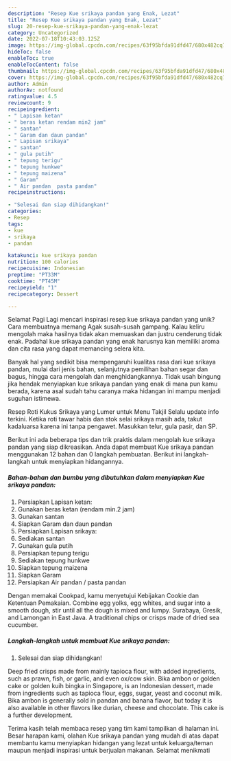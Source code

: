 ```yaml
---
description: "Resep Kue srikaya pandan yang Enak, Lezat"
title: "Resep Kue srikaya pandan yang Enak, Lezat"
slug: 20-resep-kue-srikaya-pandan-yang-enak-lezat
category: Uncategorized
date: 2022-07-18T10:43:03.125Z
image: https://img-global.cpcdn.com/recipes/63f95bfda91dfd47/680x482cq70/kue-srikaya-pandan-foto-resep-utama.jpg
hideToc: false
enableToc: true
enableTocContent: false
thumbnail: https://img-global.cpcdn.com/recipes/63f95bfda91dfd47/680x482cq70/kue-srikaya-pandan-foto-resep-utama.jpg
cover: https://img-global.cpcdn.com/recipes/63f95bfda91dfd47/680x482cq70/kue-srikaya-pandan-foto-resep-utama.jpg
author: Admin
authorAv: notfound
ratingvalue: 4.5
reviewcount: 9
recipeingredient:
- " Lapisan ketan"
- " beras ketan rendam min2 jam"
- " santan"
- " Garam dan daun pandan"
- " Lapisan srikaya"
- " santan"
- " gula putih"
- " tepung terigu"
- " tepung hunkwe"
- " tepung maizena"
- " Garam"
- " Air pandan  pasta pandan"
recipeinstructions:

- "Selesai dan siap dihidangkan!"
categories:
- Resep
tags:
- kue
- srikaya
- pandan

katakunci: kue srikaya pandan 
nutrition: 100 calories
recipecuisine: Indonesian
preptime: "PT33M"
cooktime: "PT45M"
recipeyield: "1"
recipecategory: Dessert

---
```



Selamat Pagi Lagi mencari inspirasi resep kue srikaya pandan yang unik? Cara membuatnya memang Agak susah-susah gampang. Kalau keliru mengolah maka hasilnya tidak akan memuaskan dan justru cenderung tidak enak. Padahal kue srikaya pandan yang enak harusnya kan memiliki aroma dan cita rasa yang dapat memancing selera kita.


Banyak hal yang sedikit bisa mempengaruhi kualitas rasa dari kue srikaya pandan, mulai dari jenis bahan, selanjutnya pemilihan bahan segar dan bagus, hingga cara mengolah dan menghidangkannya. Tidak usah bingung jika hendak menyiapkan kue srikaya pandan yang enak di mana pun kamu berada, karena asal sudah tahu caranya maka hidangan ini mampu menjadi suguhan istimewa.

Resep Roti Kukus Srikaya yang Lumer untuk Menu Takjil Selalu update info terkini. Ketika roti tawar habis dan stok selai srikaya masih ada, takut kadaluarsa karena ini tanpa pengawet. Masukkan telur, gula pasir, dan SP.


Berikut ini ada beberapa tips dan trik praktis dalam mengolah kue srikaya pandan yang siap dikreasikan. Anda dapat membuat Kue srikaya pandan menggunakan 12 bahan dan 0 langkah pembuatan. Berikut ini langkah-langkah untuk menyiapkan hidangannya.

<!--inarticleads1-->

##### Bahan-bahan dan bumbu yang dibutuhkan dalam menyiapkan Kue srikaya pandan:

1. Persiapkan  Lapisan ketan:
1. Gunakan  beras ketan (rendam min.2 jam)
1. Gunakan  santan
1. Siapkan  Garam dan daun pandan
1. Persiapkan  Lapisan srikaya:
1. Sediakan  santan
1. Gunakan  gula putih
1. Persiapkan  tepung terigu
1. Sediakan  tepung hunkwe
1. Siapkan  tepung maizena
1. Siapkan  Garam
1. Persiapkan  Air pandan / pasta pandan


Dengan memakai Cookpad, kamu menyetujui Kebijakan Cookie dan Ketentuan Pemakaian. Combine egg yolks, egg whites, and sugar into a smooth dough, stir until all the dough is mixed and lumpy. Surabaya, Gresik, and Lamongan in East Java. A traditional chips or crisps made of dried sea cucumber. 

<!--inarticleads2-->

##### Langkah-langkah untuk membuat Kue srikaya pandan:


1. Selesai dan siap dihidangkan!

Deep fried crisps made from mainly tapioca flour, with added ingredients, such as prawn, fish, or garlic, and even ox/cow skin. Bika ambon or golden cake or golden kuih bingka in Singapore, is an Indonesian dessert, made from ingredients such as tapioca flour, eggs, sugar, yeast and coconut milk. Bika ambon is generally sold in pandan and banana flavor, but today it is also available in other flavors like durian, cheese and chocolate. This cake is a further development. 

Terima kasih telah membaca resep yang tim kami tampilkan di halaman ini. Besar harapan kami, olahan Kue srikaya pandan yang mudah di atas dapat membantu kamu menyiapkan hidangan yang lezat untuk keluarga/teman maupun menjadi inspirasi untuk berjualan makanan. Selamat menikmati
